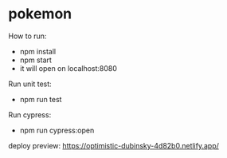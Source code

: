 # pokemon

How to run:
- npm install
- npm start
- it will open on localhost:8080

Run unit test:
- npm run test

Run cypress:
- npm run cypress:open

deploy preview: https://optimistic-dubinsky-4d82b0.netlify.app/
